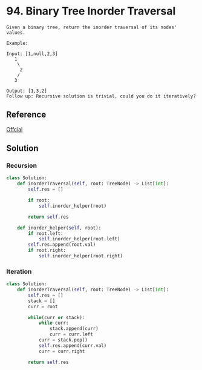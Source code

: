 # 94. Binary Tree Inorder Traversal

```
Given a binary tree, return the inorder traversal of its nodes' values.

Example:

Input: [1,null,2,3]
   1
    \
     2
    /
   3

Output: [1,3,2]
Follow up: Recursive solution is trivial, could you do it iteratively?
```

## Reference

[Offcial](https://leetcode.com/problems/binary-tree-inorder-traversal/solution/)


## Solution

### Recursion

```python
class Solution:
    def inorderTraversal(self, root: TreeNode) -> List[int]:
        self.res = []

        if root:
            self.inorder_helper(root)

        return self.res

    def inorder_helper(self, root):
        if root.left:
            self.inorder_helper(root.left)
        self.res.append(root.val)
        if root.right:
            self.inorder_helper(root.right)
```

### Iteration

```python
class Solution:
    def inorderTraversal(self, root: TreeNode) -> List[int]:
        self.res = []
        stack = []
        curr = root

        while(curr or stack):
            while curr:
                stack.append(curr)
                curr = curr.left
            curr = stack.pop()
            self.res.append(curr.val)
            curr = curr.right

        return self.res
```
